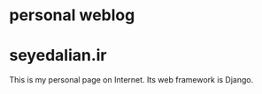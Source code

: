# personal weblog 
# seyedalian.ir
This is my personal page on Internet. Its web framework is Django. 
